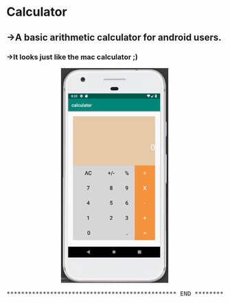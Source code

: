 # Calculator

## ->A basic arithmetic calculator for android users.

### ->It looks just like the mac calculator ;)

<p align="center">
<img src="calculator.png" height="500"/>
  </p>
  

<pre>
*********************************************** END *************************************************
</pre>

